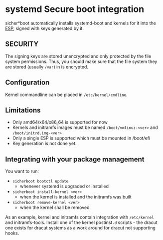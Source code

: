 systemd Secure boot integration
===============================
sicher*boot automatically installs systemd-boot and kernels for it into the
[ESP][], signed with keys generated by it.

 [ESP]: https://en.wikipedia.org/wiki/EFI_System_partition

SECURITY
--------
The signing keys are stored unencrypted and only protected by the file system
permissions. Thus, you should make sure that the file system they are
stored (usually `/var`) in is encrypted.

Configuration
-------------
Kernel commandline can be placed in `/etc/kernel/cmdline`.

Limitations
-----------
* Only amd64/x64/x86_64 is supported for now
* Kernels and initramfs images must be named `/boot/vmlinuz-<ver>` and
  `/boot/initrd.img-<ver>`
* Only a single ESP is supported which must be mounted in /boot/efi
* Key generation is not done yet.


Integrating with your package management
----------------------------------------
You want to run:

* `sicherboot bootctl update`
  - whenever systemd is upgraded or installed
* `sicherboot install-kernel <ver>`
  - when the kernel is installed and the initramfs was built
* `sicherboot remove-kernel <ver>`
  - when the kernel shall be removed

As an example, kernel and initramfs contain integration with `/etc/kernel`
and initramfs-tools. Install one of the kernel postinst`.d` scripts - the dracut
one exists for dracut systems as a work around for dracut not supporting hooks.
